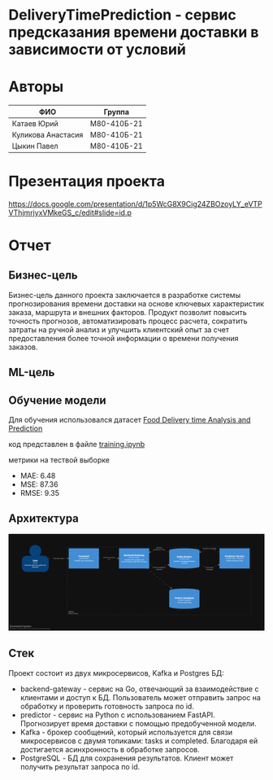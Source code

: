 # DeliveryTimePrediction - сервис предсказания времени доставки в зависимости от условий

# Авторы

| ФИО               | Группа          |
|--------------------|-----------------|
| Катаев Юрий       | М80-410Б-21     |
| Куликова Анастасия | М80-410Б-21     |
| Цыкин Павел       | М80-410Б-21     |


# Презентация проекта

https://docs.google.com/presentation/d/1p5WcG8X9Cig24ZBOzoyLY_eVTPVThjmrjyxVMkeGS_c/edit#slide=id.p


# Отчет 

## Бизнес-цель

Бизнес-цель данного проекта заключается в разработке системы прогнозирования времени доставки на основе ключевых характеристик заказа, маршрута и внешних факторов. Продукт позволит повысить точность прогнозов, автоматизировать процесс расчета, сократить затраты на ручной анализ и улучшить клиентский опыт за счет предоставления более точной информации о времени получения заказов.

## ML-цель

## Обучение модели

Для обучения использовался датасет [Food Delivery time Analysis and Prediction](https://www.kaggle.com/code/a3amat02/food-delivery-time-analysis-and-prediction)

код представлен в файле [training.ipynb](training.ipynb)

метрики на тествой выборке
* MAE: 6.48
* MSE: 87.36
* RMSE: 9.35

## Архитектура

![архитектура](docs/architecture.png)


## Стек

Проект состоит из двух микросервисов, Kafka и Postgres БД:
 - backend-gateway - сервис на Go, отвечающий за взаимодействие с клиентами и доступ к БД. Пользователь может отправить запрос на обработку и проверить готовность запроса по id.
 - predictor - сервис на Python с использованием FastAPI. Прогнозирует время доставки с помощью предобученной модели.
 - Kafka - брокер сообщений, который используется для связи микросервисов с двумя топиками: tasks и completed. Благодаря ей достигается асинхронность в обработке запросов.
 - PostgreSQL - БД для сохранения результатов. Клиент может получить результат запроса по id.



